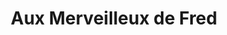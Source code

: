 ---
title: "Aux Merveilleux de Fred"
url: /paris/aux-merveilleux-de-fred-rue-daguerre/
shop: Konditorei
---